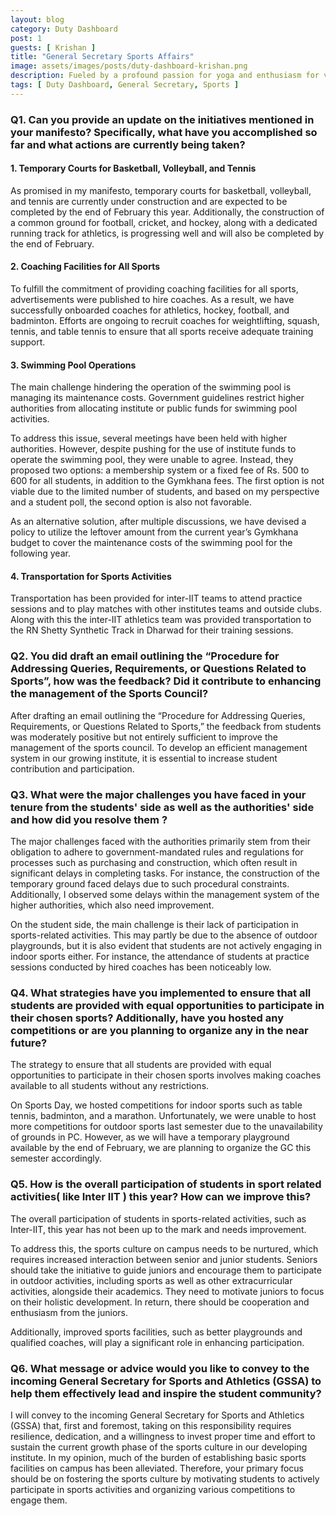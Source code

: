 ```yaml
---
layout: blog
category: Duty Dashboard
post: 1
guests: [ Krishan ]
title: "General Secretary Sports Affairs"
image: assets/images/posts/duty-dashboard-krishan.png
description: Fueled by a profound passion for yoga and enthusiasm for various athletic endeavors, Krishan highly values honoring all sports and uplifting fellow athletes. Each competition provided him with a chance to push his limits, gain insights from fellow competitors, and delve into the lively essence of sportsmanship. This rich array of experiences inspired him to dedicate himself to building a nurturing athletic community where every individual's journey is acknowledged and celebrated. So read on to find out what the GSSA had said about his endeavors and the responsibilities he had carried to better the sports background in the institution.
tags: [ Duty Dashboard, General Secretary, Sports ]
---
```


### Q1. Can you provide an update on the initiatives mentioned in your manifesto? Specifically, what have you accomplished so far and what actions are currently being taken?

#### 1. Temporary Courts for Basketball, Volleyball, and Tennis
As promised in my manifesto, temporary courts for basketball, volleyball, and tennis are currently under construction and are expected to be completed by the end of February this year. Additionally, the construction of a common ground for football, cricket, and hockey, along with a dedicated running track for athletics, is progressing well and will also be completed by the end of February.

#### 2. Coaching Facilities for All Sports

To fulfill the commitment of providing coaching facilities for all sports, advertisements were published to hire coaches. As a result, we have successfully onboarded coaches for athletics, hockey, football, and badminton. Efforts are ongoing to recruit coaches for weightlifting, squash, tennis, and table tennis to ensure that all sports receive adequate training support.

#### 3. Swimming Pool Operations

The main challenge hindering the operation of the swimming pool is managing its maintenance costs. Government guidelines restrict higher authorities from allocating institute or public funds for swimming pool activities.

To address this issue, several meetings have been held with higher authorities. However, despite pushing for the use of institute funds to operate the swimming pool, they were unable to agree. Instead, they proposed two options: a membership system or a fixed fee of Rs. 500 to 600 for all students, in addition to the Gymkhana fees. The first option is not viable due to the limited number of students, and based on my perspective and a student poll, the second option is also not favorable.

As an alternative solution, after multiple discussions, we have devised a policy to utilize the leftover amount from the current year’s Gymkhana budget to cover the maintenance costs of the swimming pool for the following year.


#### 4. Transportation for Sports Activities

Transportation has been provided for inter-IIT teams to attend practice sessions and to play matches with other institutes teams and outside clubs. Along with this the inter-IIT athletics team was provided transportation to the RN Shetty Synthetic Track in Dharwad for their training sessions.

### Q2. You did draft an email outlining the “Procedure for Addressing Queries, Requirements, or Questions Related to Sports”, how was the feedback? Did it contribute to enhancing the management of the Sports Council?   

After drafting an email outlining the “Procedure for Addressing Queries, Requirements, or Questions Related to Sports,” the feedback from students was moderately positive but not entirely sufficient to improve the management of the sports council. To develop an efficient management system in our growing institute, it is essential to increase student contribution and participation.

### Q3.	What were the major challenges you have faced in your tenure from the students' side as well as the authorities' side and how did you resolve them ?

The major challenges faced with the authorities primarily stem from their obligation to adhere to government-mandated rules and regulations for processes such as purchasing and construction, which often result in significant delays in completing tasks. For instance, the construction of the temporary ground faced delays due to such procedural constraints. Additionally, I observed some delays within the management system of the higher authorities, which also need improvement.

On the student side, the main challenge is their lack of participation in sports-related activities. This may partly be due to the absence of outdoor playgrounds, but it is also evident that students are not actively engaging in indoor sports either. For instance, the attendance of students at practice sessions conducted by hired coaches has been noticeably low.

### Q4.	What strategies have you implemented to ensure that all students are provided with equal  opportunities to participate in their chosen sports? Additionally, have you hosted any competitions or are you planning to organize any in the near future?

The strategy to ensure that all students are provided with equal opportunities to participate in their chosen sports involves making coaches available to all students without any restrictions.

On Sports Day, we hosted competitions for indoor sports such as table tennis, badminton, and a marathon. Unfortunately, we were unable to host more competitions for outdoor sports last semester due to the unavailability of grounds in PC. However, as we will have a temporary playground available by the end of February, we are planning to organize the GC this semester accordingly.

### Q5.	How is the overall participation of students in sport related activities( like Inter IIT ) this year? How can we improve this?

The overall participation of students in sports-related activities, such as Inter-IIT, this year has not been up to the mark and needs improvement.

To address this, the sports culture on campus needs to be nurtured, which requires increased interaction between senior and junior students. Seniors should take the initiative to guide juniors and encourage them to participate in outdoor activities, including sports as well as other extracurricular activities, alongside their academics. They need to motivate juniors to focus on their holistic development. In return, there should be cooperation and enthusiasm from the juniors.

Additionally, improved sports facilities, such as better playgrounds and qualified coaches, will play a significant role in enhancing participation.

### Q6.	What message or advice would you like to convey to the incoming General Secretary for Sports and Athletics (GSSA) to help them effectively lead and inspire the student community?

I will convey to the incoming General Secretary for Sports and Athletics (GSSA) that, first and foremost, taking on this responsibility requires resilience, dedication, and a willingness to invest proper time and effort to sustain the current growth phase of the sports culture in our developing institute. In my opinion, much of the burden of establishing basic sports facilities on campus has been alleviated. Therefore, your primary focus should be on fostering the sports culture by motivating students to actively participate in sports activities and organizing various competitions to engage them.
